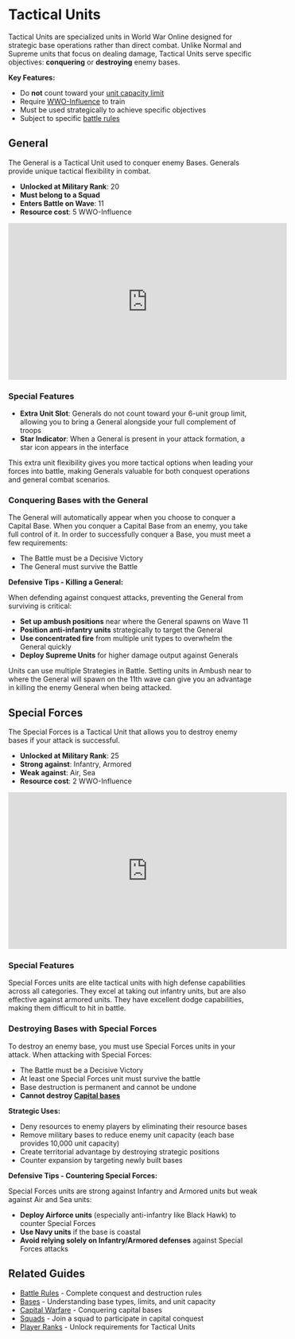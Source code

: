 # Tactical Units

Tactical Units are specialized units in World War Online designed for strategic base operations rather than direct combat. Unlike Normal and Supreme units that focus on dealing damage, Tactical Units serve specific objectives: **conquering** or **destroying** enemy bases.

**Key Features:**
- Do **not** count toward your [unit capacity limit](unit-train.md#unit-capacity-system)
- Require [WWO-Influence](resources.md) to train
- Must be used strategically to achieve specific objectives
- Subject to specific [battle rules](battle-rules.md)

## General

The General is a Tactical Unit used to conquer enemy Bases. Generals provide unique tactical flexibility in combat.

-   **Unlocked at Military Rank**: 20
-   **Must belong to a Squad**
-   **Enters Battle on Wave**: 11
-   **Resource cost**: 5 WWO-Influence

<iframe width="560" height="315" src="https://www.youtube.com/embed/72wfKeyGGh4?rel=0" frameborder="0" allow="accelerometer; autoplay; clipboard-write; encrypted-media; gyroscope; picture-in-picture" allowfullscreen></iframe>

### Special Features

-   **Extra Unit Slot**: Generals do not count toward your 6-unit group limit, allowing you to bring a General alongside your full complement of troops
-   **Star Indicator**: When a General is present in your attack formation, a star icon appears in the interface

This extra unit flexibility gives you more tactical options when leading your forces into battle, making Generals valuable for both conquest operations and general combat scenarios.

### Conquering Bases with the General

The General will automatically appear when you choose to conquer a Capital Base. When you conquer a Capital Base from an enemy, you take full control of it. In order to successfully conquer a Base, you must meet a few requirements:

-   The Battle must be a Decisive Victory
-   The General must survive the Battle

**Defensive Tips - Killing a General:**

When defending against conquest attacks, preventing the General from surviving is critical:

- **Set up ambush positions** near where the General spawns on Wave 11
- **Position anti-infantry units** strategically to target the General
- **Use concentrated fire** from multiple unit types to overwhelm the General quickly
- **Deploy Supreme Units** for higher damage output against Generals

Units can use multiple Strategies in Battle. Setting units in Ambush near to where the General will spawn on the 11th wave can give you an advantage in killing the enemy General when being attacked.

## Special Forces

The Special Forces is a Tactical Unit that allows you to destroy enemy bases if your attack is successful.

-   **Unlocked at Military Rank**: 25
-   **Strong against**: Infantry, Armored
-   **Weak against**: Air, Sea
-   **Resource cost**: 2 WWO-Influence

<iframe width="560" height="315" src="https://www.youtube.com/embed/KEDrPPKfwnk?rel=0" frameborder="0" allow="accelerometer; autoplay; clipboard-write; encrypted-media; gyroscope; picture-in-picture" allowfullscreen></iframe>

### Special Features

Special Forces units are elite tactical units with high defense capabilities across all categories. They excel at taking out infantry units, but are also effective against armored units. They have excellent dodge capabilities, making them difficult to hit in battle.

### Destroying Bases with Special Forces

To destroy an enemy base, you must use Special Forces units in your attack. When attacking with Special Forces:

-   The Battle must be a Decisive Victory
-   At least one Special Forces unit must survive the battle
-   Base destruction is permanent and cannot be undone
-   **Cannot destroy [Capital bases](capital-warfare.md)**

**Strategic Uses:**
- Deny resources to enemy players by eliminating their resource bases
- Remove military bases to reduce enemy unit capacity (each base provides 10,000 unit capacity)
- Create territorial advantage by destroying strategic positions
- Counter expansion by targeting newly built bases

**Defensive Tips - Countering Special Forces:**

Special Forces units are strong against Infantry and Armored units but weak against Air and Sea units:

- **Deploy Airforce units** (especially anti-infantry like Black Hawk) to counter Special Forces
- **Use Navy units** if the base is coastal
- **Avoid relying solely on Infantry/Armored defenses** against Special Forces attacks

## Related Guides

- [Battle Rules](battle-rules.md) - Complete conquest and destruction rules
- [Bases](bases.md) - Understanding base types, limits, and unit capacity
- [Capital Warfare](capital-warfare.md) - Conquering capital bases
- [Squads](squads.md) - Join a squad to participate in capital conquest
- [Player Ranks](player-rank.md) - Unlock requirements for Tactical Units
